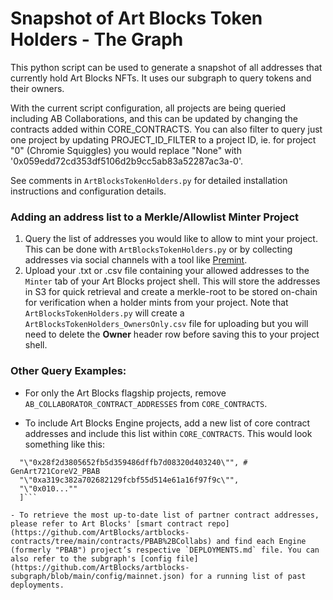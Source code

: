# Snapshot of Art Blocks Token Holders - The Graph

This python script can be used to generate a snapshot of all addresses that currently hold Art Blocks NFTs. It uses our subgraph to query tokens and their owners.

With the current script configuration, all projects are being queried including AB Collaborations, and this can be updated by changing the contracts added within CORE_CONTRACTS. You can also filter to query just one project by updating PROJECT_ID_FILTER to a project ID, ie. for project "0" (Chromie Squiggles) you would replace "None" with '0x059edd72cd353df5106d2b9cc5ab83a52287ac3a-0'.

See comments in `ArtBlocksTokenHolders.py` for detailed installation instructions and configuration
details.

### Adding an address list to a Merkle/Allowlist Minter Project
1. Query the list of addresses you would like to allow to mint your project. This can be done with `ArtBlocksTokenHolders.py` or by collecting addresses via social channels with a tool like [Premint](https://www.premint.xyz/).
2. Upload your .txt or .csv file containing your allowed addresses to the `Minter` tab of your Art Blocks project shell. This will store the addresses in S3 for quick retrieval and create a merkle-root to be stored on-chain for verification when a holder mints from your project. Note that `ArtBlocksTokenHolders.py` will create a `ArtBlocksTokenHolders_OwnersOnly.csv` file for uploading but you will need to delete the **Owner** header row before saving this to your project shell.

### Other Query Examples:

- For only the Art Blocks flagship projects, remove `AB_COLLABORATOR_CONTRACT_ADDRESSES` from `CORE_CONTRACTS`.

- To include Art Blocks Engine projects, add a new list of core contract addresses and include this list within `CORE_CONTRACTS`. This would look something like this:

```AB_ENGINE_CONTRACT_ADDRESSES = [
  "\"0x28f2d3805652fb5d359486dffb7d08320d403240\"", # GenArt721CoreV2_PBAB
  "\"0xa319c382a702682129fcbf55d514e61a16f97f9c\"",
  "\"0x010...""
  ]```

- To retrieve the most up-to-date list of partner contract addresses, please refer to Art Blocks' [smart contract repo](https://github.com/ArtBlocks/artblocks-contracts/tree/main/contracts/PBAB%2BCollabs) and find each Engine (formerly "PBAB") project’s respective `DEPLOYMENTS.md` file. You can also refer to the subgraph's [config file](https://github.com/ArtBlocks/artblocks-subgraph/blob/main/config/mainnet.json) for a running list of past deployments.

